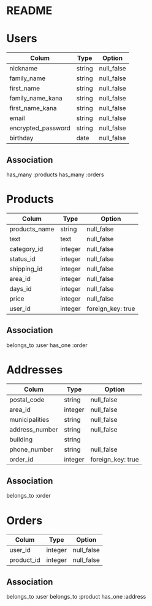 # README

# Users
| Colum                 | Type    | Option     |
| --------------------- | ------- | ---------- |
| nickname              | string  | null_false |
| family_name           | string  | null_false |
| first_name            | string  | null_false |
| family_name_kana      | string  | null_false |
| first_name_kana       | string  | null_false |
| email                 | string  | null_false |  
| encrypted_password    | string  | null_false |
| birthday              | date    | null_false |

## Association
  has_many :products
  has_many :orders

# Products
| Colum         | Type    | Option            |
| ------------- | ------- | ----------------- |
| products_name | string  | null_false        |
| text          | text    | null_false        |
| category_id   | integer | null_false        |
| status_id     | integer | null_false        |
| shipping_id   | integer | null_false        |
| area_id       | integer | null_false        |
| days_id       | integer | null_false        |
| price         | integer | null_false        |
| user_id       | integer | foreign_key: true | 

## Association
  belongs_to :user
  has_one :order

# Addresses
| Colum                 | Type    | Option           |
| --------------------- | ------- | ---------------- |
| postal_code           | string  | null_false       |
| area_id               | integer | null_false       |
| municipalities        | string  | null_false       |
| address_number        | string  | null_false       | 
| building              | string  |                  |
| phone_number          | string  | null_false       |
| order_id              | integer | foreign_key: true|

## Association
  belongs_to :order

# Orders
| Colum      | Type    | Option     |
| ---------- | ------- | ---------- |
| user_id    | integer | null_false |
| product_id | integer | null_false |

## Association
  belongs_to :user
  belongs_to :product
  has_one :address